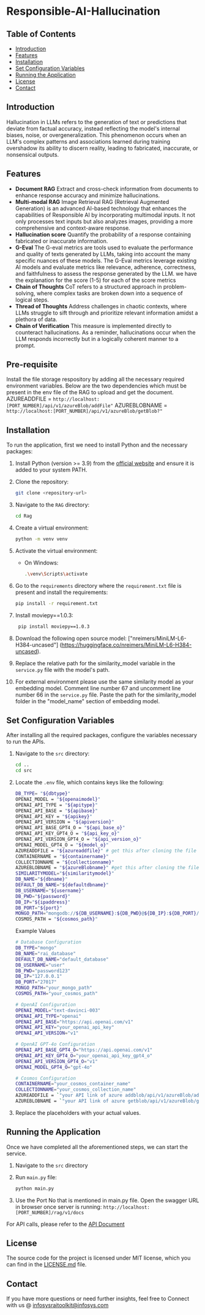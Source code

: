 # Responsible-AI-Hallucination

## Table of Contents

- [Introduction](#introduction)
- [Features](#features)
- [Installation](#installation)
- [Set Configuration Variables](#set-configuration-variables)
- [Running the Application](#running-the-application)
- [License](#license)
- [Contact](#contact)

## Introduction

Hallucination in LLMs refers to the generation of text or predictions that deviate from factual accuracy, instead reflecting the model's internal biases, noise, or overgeneralization. This phenomenon occurs when an LLM's complex patterns and associations learned during training overshadow its ability to discern reality, leading to fabricated, inaccurate, or nonsensical outputs. 

## Features
- **Document RAG** 
    Extract and cross-check information from documents to enhance response accuracy and minimize hallucinations.
- **Multi-modal RAG** 
    Image Retrieval RAG (Retrieval Augmented Generation) is an advanced AI-based technology that enhances the capabilities of Responsible AI by incorporating multimodal inputs. It not only processes text inputs but also analyzes images, providing a more comprehensive and context-aware response.
- **Hallucination score**
    Quantify the probability of a response containing fabricated or inaccurate information.
- **G-Eval**
    The G-eval metrics are tools used to evaluate the performance and quality of texts generated by LLMs, taking into account the many specific nuances of these models. The G-Eval metrics leverage existing AI models and evaluate metrics like relevance, adherence, correctness, and faithfulness to assess the response generated by the LLM. we have the explanation for the score (1-5) for each of the score metrics
- **Chain of Thoughts**
    CoT refers to a structured approach in problem-solving, where complex tasks are broken down into a sequence of logical steps.
- **Thread of Thoughts**
    Address challenges in chaotic contexts, where LLMs struggle to sift through and prioritize relevant information amidst a plethora of data.
- **Chain of Verification**
    This measure is implemented directly to counteract hallucinations. As a reminder, hallucinations occur when the LLM responds incorrectly but in a logically coherent manner to a prompt.

## Pre-requisite 
Install the file storage respository by adding all the necessary required environment variables. Below are the two dependencies which  must be present in the env file of the RAG to upload and get the document.
    AZUREADDFILE = `http://localhost:[PORT_NUMBER]/api/v1/azureBlob/addFile"`
    AZUREBLOBNAME = `http://localhost:[PORT_NUMBER]/api/v1/azureBlob/getBlob?"`

## Installation
To run the application, first we need to install Python and the necessary packages:

1. Install Python (version >= 3.9) from the [official website](https://www.python.org/downloads/) and ensure it is added to your system PATH.

2. Clone the repository:
    ```sh
    git clone <repository-url>
    ```

3. Navigate to the `RAG` directory:
    ```sh
    cd Rag
    ```

4. Create a virtual environment:
    ```sh
    python -m venv venv
    ```

5. Activate the virtual environment:
    - On Windows:
        ```sh
        .\venv\Scripts\activate
         ```

6. Go to the `requirements` directory where the `requirement.txt` file is present and install the requirements:
    ```sh
    pip install -r requirement.txt
    ```
7. Install moviepy==1.0.3:
   ```sh
    pip install moviepy==1.0.3
    ```

8. Download the following open source model: ["nreimers/MiniLM-L6-H384-uncased"] (https://huggingface.co/nreimers/MiniLM-L6-H384-uncased).

9. Replace the relative path for the similarity_model variable in the `service.py` file with the model's path.
    
10. For external environment please use the same similarity model as your embedding model. Comment line number 67 and uncomment line number 66 in the `service.py` file. Paste the path for the similarity_model folder in the "model_name" section of embedding model.

## Set Configuration Variables

After installing all the required packages, configure the variables necessary to run the APIs.

1. Navigate to the `src` directory:
    ```sh
    cd ..
    cd src
    ```

2. Locate the `.env` file, which contains keys like the following:

    ```sh
    DB_TYPE= "${dbtype}"
    OPENAI_MODEL = "${openaimodel}"
    OPENAI_API_TYPE = "${apitype}"
    OPENAI_API_BASE = "${apibase}"
    OPENAI_API_KEY = "${apikey}"
    OPENAI_API_VERSION = "${apiversion}"
    OPENAI_API_BASE_GPT4_O = "${api_base_o}"
    OPENAI_API_KEY_GPT4_O = "${api_key_o}"
    OPENAI_API_VERSION_GPT4_O = "${api_version_o}"  
    OPENAI_MODEL_GPT4_O = "${model_o}"
    AZUREADDFILE = "${azureaddfile}" # get this after cloning the file storage repo
    CONTAINERNAME = "${containername}"
    COLLECTIONNAME = "${collectionname}"
    AZUREBLOBNAME = "${azureBlobname}" #get this after cloning the file storage repo 
    SIMILARITYMODEL="${similaritymodel}"
    DB_NAME="${dbname}"
    DEFAULT_DB_NAME="${defaultdbname}"
    DB_USERNAME="${username}"
    DB_PWD="${password}"
    DB_IP="${ipaddress}"
    DB_PORT="${port}"
    MONGO_PATH="mongodb://${DB_USERNAME}:${DB_PWD}@${DB_IP}:${DB_PORT}/"
    COSMOS_PATH = "${cosmos_path}"
    ```
    Example Values
    ```sh
    # Database Configuration
    DB_TYPE="mongo"
    DB_NAME="rai_database"
    DEFAULT_DB_NAME="default_database"
    DB_USERNAME="user"
    DB_PWD="password123"
    DB_IP="127.0.0.1"
    DB_PORT="27017"
    MONGO_PATH="your_mongo_path"
    COSMOS_PATH="your_cosmos_path"

    # OpenAI Configuration
    OPENAI_MODEL="text-davinci-003"
    OPENAI_API_TYPE="openai"
    OPENAI_API_BASE="https://api.openai.com/v1"
    OPENAI_API_KEY="your_openai_api_key"
    OPENAI_API_VERSION="v1"

    # OpenAI GPT-4o Configuration
    OPENAI_API_BASE_GPT4_O="https://api.openai.com/v1"
    OPENAI_API_KEY_GPT4_O="your_openai_api_key_gpt4_o"
    OPENAI_API_VERSION_GPT4_O="v1"
    OPENAI_MODEL_GPT4_O="gpt-4o"

    # Cosmos Configuration
    CONTAINERNAME="your_cosmos_container_name"
    COLLECTIONNAME="your_cosmos_collection_name"
    AZUREADDFILE = `"your API link of azure addblob/api/v1/azureBlob/addFile"`
    AZUREBLOBNAME = `"your API link of azure getblob/api/v1/azureBlob/getBlob?"`
    
    ```
3. Replace the placeholders with your actual values.

## Running the Application

Once we have completed all the aforementioned steps, we can start the service.

1. Navigate to the `src` directory

2. Run `main.py` file:
    ```sh
    python main.py
    ```

3. Use the Port No that is mentioned in main.py file. Open the swagger URL in browser once server is running:  `http://localhost:[PORT_NUMBER]/rag/v1/docs`

For API calls, please refer to the [API Document](Rag/docs/RAG_endpoints_Instruction.pdf)

## License

The source code for the project is licensed under MIT license, which you can find in the [LICENSE.md](LICENSE.md) file.

## Contact

If you have more questions or need further insights, feel free to Connect with us @ infosysraitoolkit@infosys.com
